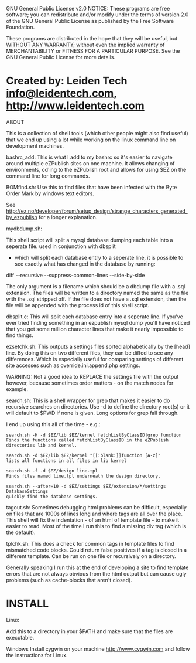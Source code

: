 GNU General Public License v2.0
NOTICE:
These programs are free software; you can redistribute and/or modify under the
terms of version 2.0  of the GNU General Public License as published by the
Free Software Foundation.

These programs are distributed in the hope that they will be useful, but
WITHOUT ANY WARRANTY; without even the implied warranty of MERCHANTABILITY or
FITNESS FOR A PARTICULAR PURPOSE.  See the GNU General Public License for more
details.

Created by: Leiden Tech
info@leidentech.com, http://www.leidentech.com
===============================================================================

ABOUT

This is a collection of shell tools (which other people might also find useful)
that we end up using a lot while working on the linux command line on
development machines.

bashrc_add:  This is what I add to my bashrc so it's easier to navigate around
multiple eZPublish sites on one machine.  It allows changing of environments,
cd'ing to the eZPublish root and allows for using $EZ on the command line for
long commands.

BOMfind.sh:
Use this to find files that have been infected with the Byte Order Mark by
windows text editors.

See http://ez.no/developer/forum/setup_design/strange_characters_generated_by_ezpublish
for a longer explanation.

mydbdump.sh:

This shell script will split a mysql database dumping each
table into a seperate file.  used in conjunction with dbsplit
- which will split each database entry to a seperate line,
it is possible to see exactly what has changed in the database
by running:

diff --recursive --suppress-common-lines --side-by-side <dir1> <dir2>

The only argument is a filename which should be a dbdump file with a
.sql extension.  The files will be written to a directory named the
same as the file with the .sql stripped off.  If the file does not have
a .sql extension, then the file will be appended with the process id
of this shell script.

dbsplit.c:
This will split each database entry into a seperate line.  If you've ever
tried finding something in an ezpublish mysql dump you'll have noticed that
you get some million character lines that make it nearly impossible to find
things.

ezsetchk.sh:
This outputs a settings files sorted alphabetically by the [head] line.  By
doing this on two different files, they can be diffed to see any differences.
Which is especially useful for comparing settings of different site accesses
such as override.ini.append.php settings.

WARNING: Not a good idea to REPLACE the settings file with the output however,
because sometimes order matters - on the match nodes for example.

search.sh:
This is a shell wrapper for grep that makes it easier to do recursive searches
on directories.  Use -d to define the directory root(s) or it will default to
$PWD if none is given.  Long options for grep fall through.

I end up using this all of the time - e.g.:

	search.sh -H -d $EZ/lib $EZ/kernel fetchListByClassID|grep function
	Finds the functions called fetchListByClassID in the eZPublish
	directories lib and kernel.

	search.sh -d $EZ/lib $EZ/kernel "[[:blank:]]function [A-z]"
	lists all functions in all files in lib kernel

	search.sh -f -d $EZ/design line.tpl
	Finds files named line.tpl underneath the design directory.

	search.sh --after=10 -d $EZ/settings $EZ/extension/*/settings DatabaseSettings
	quickly find the database settings.

tagout.sh:
Sometimes debugging html problems can be difficult, especially on files that are 1000s of lines long and where tags are all over the place.  This shell will fix the indentation - of an html of template file - to make it easier to read.  Most of the time I run this to find a missing div tag (which is the default).

tplchk.sh: 
This does a check for common tags in template files to find mismatched 
code blocks.  Could return false positives if a tag is closed in a different
template.  Can be run on one file or recursively on a directory.

Generally speaking I run this at the end of developing a site to find template
errors that are not always obvious from the html output but can cause ugly
problems (such as cache-blocks that aren't closed).

INSTALL
=======
Linux

Add this to a directory in your $PATH and make sure that the files are
executable.

Windows
Install cygwin on your machine http://www.cygwin.com and follow the
instructions for Linux.
